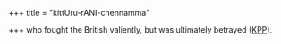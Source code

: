 +++
title = "kittUru-rANI-chennamma"

+++
who fought the British valiently, but was ultimately betrayed ([KPP](http://www.kamat.com/jyotsna/blog/blog.php?BlogID=1186)).
